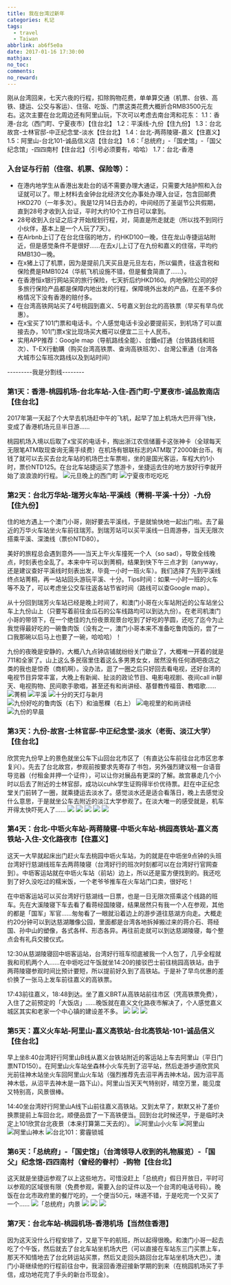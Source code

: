 ```yaml
---
title: 我在台湾过新年
categories: 札记
tags:
  - travel
  - Taiwan
abbrlink: ab6f5e0a
date: 2017-01-16 17:30:00
mathjax:
no_toc:
comments:
no_reward: 
---
```

刚从台湾回来，七天六夜的行程，扣除购物花费，单单算交通（机票、台铁、高铁、捷运、公交与客运）、住宿、吃饭、门票这类花费大概折合RMB3500元左右。这次主要在台北周边还有阿里山玩，下次可以考虑去南台湾和花东：
1.1：香港-台北（西门町、宁夏夜市）【住台北】
1.2：平溪线-九份【住九份】
1.3：台北故宫-士林官邸-中正纪念堂-淡水【住台北】<!-- more -->
1.4：台北-两蒋陵寝-嘉义【住嘉义】
1.5：阿里山-台北101-诚品信义店【住台北】
1.6：「总统府」-「国史馆」-「国父纪念馆」-四四南村【住台北】（引号必须要有，哈哈）
1.7：台北-香港

### 入台证与行前（住宿、机票、保险等）：

- 在港内地学生从香港出发赴台的话不需要办理大通证，只需要大陆护照和入台证就可以了。带上材料去金钟台北经济文化办事处办理入台证，包含回邮费HKD270（一年多次）。我是12月14日去办的，中间经历了圣诞节公共假期，直到28号才收到入台证，平时大约10个工作日可以拿到。
- 28号收到入台证之后才开始规划行程，对，简直是所走就走（所以找不到同行小伙伴，基本上是一个人玩了7天）。
- 在Airbnb上订了在台北住宿的地方，约HKD100一晚，住在龙山寺捷运站附近，但是感觉条件不是很好……在去x儿上订了在九份和嘉义的住宿，平均约RMB130一晚。
- 在x猪上订了机票，因为是提前几天买且是元旦左右，所以偏贵，往返含税和保险费是RMB1024（华航飞机设施不错，但是餐食简直了……）。
- 在香港恒x银行网站买的旅行保险，七天折后约HKD160。内地保险公司的好多旅行保险产品都是保障内地出发的行程，保障境外出发的产品，在差不多价格情况下没有香港的赔付多。
- 在台湾高铁网站买了4号桃园到嘉义、5号嘉义到台北的高铁票（早买有早鸟优惠）。
- 在x宝买了101门票和电话卡。个人感觉电话卡没必要提前买，到机场了可以直接去办，101门票x宝比现场买大概可以便宜二三十人民币。
- 实用APP推荐：Google map（导航路线全能）、台鐵e訂通（台铁路线和班次）、T-EX行動購（购买台湾高铁票、查询高铁班次）、台灣公車通（台湾各大城市公车班次路线以及到站时间）

---------我是分割线--------

### 第1天：香港-桃园机场-台北车站-入住-西门町-宁夏夜市-诚品敦南店【住台北】

2017年第一天起了个大早去机场赶中午的飞机，起早了加上机场大巴开得飞快，变成了香港机场元旦半日游……

桃园机场入境以后取了x宝买的电话卡，掏出浙江农信储蓄卡这张神卡（全球每天无限笔ATM取现查询无需手续费）在机场有银联标志的ATM取了2000新台币。有钱了就可以去买去台北车站的机场巴士车票啦，坐的是国光客运，车程大约1小时，票价NTD125。在台北车站捷运买了悠游卡，坐捷运去住的地方放好行李就开始了浪浪浪的行程。
![](https://banbanramble-1256060851.cos.ap-shanghai.myqcloud.com/posts/2017/20170116/pic_1.jpg "元旦晚上的西门町")
![](https://banbanramble-1256060851.cos.ap-shanghai.myqcloud.com/posts/2017/20170116/pic_2.jpg "宁夏夜市吃吃吃")

### 第2天：台北万华站-瑞芳火车站-平溪线（菁桐-平溪-十分）-九份【住九份】

住的地方遇上一个澳门小哥，刚好要去平溪线，于是就愉快地一起出门啦。去了最近的万华火车站坐火车前往瑞芳。到瑞芳站可以买平溪线一日周游券，当天无限次搭乘平溪、深澳线（票价NTD80）。

美好的旅程总会遇到意外——当天上午火车撞死一个人（so sad），导致全线晚点，时刻表也全乱了。本来中午可以到菁桐，结果到快下午三点才到（anyway，还是建议查好平溪线时刻表出发，毕竟一小时一班火车）。我们选择了先到平溪线终点站菁桐，再一站站回头游玩平溪、十分。Tips时间：如果一小时一班的火车等不及了，可以考虑坐公交车往返各站节省时间（路线可以查Google map）。

从十分回到瑞芳火车站已经是晚上时间了，和澳门小哥在火车站附近的公车站坐公车上九份山上（只要写着前往金瓜石的公车线路均可以到达九份）。在老司机澳门小哥的带领下，在一个绝佳的九份夜景观景台吃到了好吃的芋圆，还吃了迄今为止我觉得最好吃的一碗鲁肉饭（没有之一，澳门小哥本来不准备吃鲁肉饭的，尝了一口我那碗以后马上也要了一碗，哈哈哈）！

九份的夜晚是安静的，大概八九点钟店铺就纷纷关门歇业了，大概唯一开着的就是711和全家了。山上这么多民宿里住着这么多男男女女，居然没有任何酒吧夜店之类的我也是惊奇（商机啊）。没办法，逛了一圈之后只好回去看电视，还好台湾的电视节目异常丰富，大晚上有新闻、扯淡的政论节目、电影电视剧、夜间call in聊天、电视购物、民间歌手歌唱，甚至还有和尚讲经、基督教传福音、教唱歌……
![](https://banbanramble-1256060851.cos.ap-shanghai.myqcloud.com/posts/2017/20170116/pic_3.jpg "菁桐")
![](https://banbanramble-1256060851.cos.ap-shanghai.myqcloud.com/posts/2017/20170116/pic_4.jpg "平溪")
![](https://banbanramble-1256060851.cos.ap-shanghai.myqcloud.com/posts/2017/20170116/pic_5.jpg "十分的天灯与新月")
![](https://banbanramble-1256060851.cos.ap-shanghai.myqcloud.com/posts/2017/20170116/pic_6.jpg "九份好吃的鲁肉饭（右下）和油葱粿（右上）")
![](https://banbanramble-1256060851.cos.ap-shanghai.myqcloud.com/posts/2017/20170116/pic_7.jpg "电视里的和尚讲经")
![](https://banbanramble-1256060851.cos.ap-shanghai.myqcloud.com/posts/2017/20170116/pic_8.jpg "九份的早晨")

### 第3天：九份-故宫-士林官邸-中正纪念堂-淡水（老街、淡江大学）【住台北】

欣赏完九份早上的景色就坐公车下山回台北市区了（有直达公车前往台北市区忠孝复兴）。先去了台北故宫，参观前按要求先寄存了书包，另外强烈建议租一台语音导览器（付租金并押一个证件），可以让你对展品有更深的了解。故宫暴走几个小时以后去了附近的士林官邸，成功以cuhk学生证购得半价优待票。赶在中正纪念堂关门前转了一圈，就乘捷运去淡水了。感觉淡水还是适合看落日，晚上去感觉没什么意思，于是就坐公车去附近的淡江大学参观了。在淡大唯一的感受就是，机车开得太快吓死人了……
![](https://banbanramble-1256060851.cos.ap-shanghai.myqcloud.com/posts/2017/20170116/pic_9.jpg)
![](https://banbanramble-1256060851.cos.ap-shanghai.myqcloud.com/posts/2017/20170116/pic_10.jpg)
![](https://banbanramble-1256060851.cos.ap-shanghai.myqcloud.com/posts/2017/20170116/pic_11.jpg)
![](https://banbanramble-1256060851.cos.ap-shanghai.myqcloud.com/posts/2017/20170116/pic_12.jpg)
![](https://banbanramble-1256060851.cos.ap-shanghai.myqcloud.com/posts/2017/20170116/pic_13.jpg)

### 第4天：台北-中坜火车站-两蒋陵寝-中坜火车站-桃园高铁站-嘉义高铁站-入住-文化路夜市【住嘉义】

这天一大早就起床出门赶火车去桃园中坜火车站，为的就是在中坜坐9点钟的头班台湾好行慈湖线班车去两蒋陵寝（台湾好行的班次时刻都可以在台湾好行官网查到）。中坜客运站就在中坜火车站（前站）边上，所以还是蛮方便找到的。我还吃到了好久没吃过的糯米饭，一个老爷爷推车在火车站门口卖，很好吃！

在中坜客运站可以买台湾好行慈湖线一日票，也是一日无限次搭乘这个线路的班车。先在大溪陵寝下车去看了看蒋经国陵寝，结果居然只有我一个人在参观，其他的都是「国军」军官……匆匆看了一眼就沿着边上的游步道往慈湖方向走。大概走约20分钟可以到达慈湖雕像公园，里面都是台湾各地拆掉搬过来的蒋介石、蒋经国、孙中山的塑像，各式各样、形态各异。再往前走就可以到达慈湖陵寝，每个整点会有礼兵交接仪式。

12:30从慈湖陵寝回中坜客运站，台湾好行班车彻底被我一个人包了，几乎全程就我和司机两个人……在中坜吃过午饭就坐14:20的接驳巴士前往桃园高铁站，由于两蒋陵寝参观时间比预计要短，所以提前好久到了高铁站。于是补了早鸟优惠的差价换了一张马上发车前往嘉义的高铁票。

17:43前往嘉义，18:48到达。坐了嘉义BRT从高铁站前往市区（凭高铁票免费），入住了之前预定的「大饭店」……晚饭就在嘉义文化路夜市解决了，个人感觉嘉义城区其实和老家一个中心镇的建设差不多。
![](https://banbanramble-1256060851.cos.ap-shanghai.myqcloud.com/posts/2017/20170116/pic_14.jpg)
![](https://banbanramble-1256060851.cos.ap-shanghai.myqcloud.com/posts/2017/20170116/pic_15.jpg)
![](https://banbanramble-1256060851.cos.ap-shanghai.myqcloud.com/posts/2017/20170116/pic_16.jpg)

### 第5天：嘉义火车站-阿里山-嘉义高铁站-台北高铁站-101-诚品信义【住台北】

早上坐8:40台湾好行阿里山B线从嘉义台铁站附近的客运站上车去阿里山（平日门票NTD150）。在阿里山火车站坐森林小火车先到了沼平站，然后走游步道欣赏风光前往神木站坐火车回阿里山火车站（强烈推荐先去沼平再去神木站，因为沼平高神木低，从沼平去神木是一路下山）。阿里山当天天气特别好，晴空万里，能见度又特别高，风景很棒。

14:40坐台湾好行阿里山A线下山前往嘉义高铁站。又到太早了，默默又补了差价换票提前上车回台北，顺便品尝了一下高铁便当。回到台北时候还早，于是临时决定上101欣赏台北夜景（本来打算第二天去的）。
![](https://banbanramble-1256060851.cos.ap-shanghai.myqcloud.com/posts/2017/20170116/pic_17.jpg "阿里山小火车")
![](https://banbanramble-1256060851.cos.ap-shanghai.myqcloud.com/posts/2017/20170116/pic_18.jpg "阿里山")
![](https://banbanramble-1256060851.cos.ap-shanghai.myqcloud.com/posts/2017/20170116/pic_19.jpg "阿里山神木")
![](https://banbanramble-1256060851.cos.ap-shanghai.myqcloud.com/posts/2017/20170116/pic_20.jpg "台北101：雾霾锁城")

### 第6天：「总统府」-「国史馆」（台湾领导人收到的礼物展览）-「国父」纪念馆-四四南村（曾经的眷村）-购物【住台北】

这天就是坐捷运参观了以上这些地方。可惜没赶上「总统府」假日开放日，平时可以参观的区域很有限（免费参观，需要入台的证件以及一个台湾的电话号码）。晚饭在台北市政府里的餐厅吃的，一个便当50元，味道不错，于是吃完一个又买了一个……
![](https://banbanramble-1256060851.cos.ap-shanghai.myqcloud.com/posts/2017/20170116/pic_21.jpg "「总统府」内景")
![](https://banbanramble-1256060851.cos.ap-shanghai.myqcloud.com/posts/2017/20170116/pic_22.jpg)
![](https://banbanramble-1256060851.cos.ap-shanghai.myqcloud.com/posts/2017/20170116/pic_23.jpg)
![](https://banbanramble-1256060851.cos.ap-shanghai.myqcloud.com/posts/2017/20170116/pic_24.jpg)

### 第7天：台北车站-桃园机场-香港机场【当然住香港】

因为这天没什么行程安排了，又是下午的航班，所以起得很晚。和澳门小哥一起去吃了个午饭，然后就去了台北车站坐机场大巴（可以直接在车站东三门买票上车，那天不知情地去了台北转运站买票，然后又走回头路回台北车站坐机场大巴）。澳门小哥继续他的行程前往台中，我滚回香港迎接新学期的到来（在桃园机场买了手信，成功地花完了手头的新台币现金）。